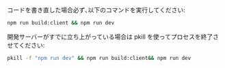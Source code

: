 コードを書き直した場合必ず､以下のコマンドを実行してください:

```bash
npm run build:client && npm run dev
```

開発サーバーがすでに立ち上がっている場合は pkill を使ってプロセスを終了させてください:

```bash
pkill -f "npm run dev" && npm run build:client&& npm run dev
```
